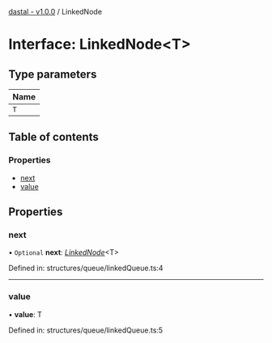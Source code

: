 [dastal - v1.0.0](../README.md) / LinkedNode

# Interface: LinkedNode<T\>

## Type parameters

| Name |
| :------ |
| `T` |

## Table of contents

### Properties

- [next](linkednode.md#next)
- [value](linkednode.md#value)

## Properties

### next

• `Optional` **next**: [*LinkedNode*](linkednode.md)<T\>

Defined in: structures/queue/linkedQueue.ts:4

___

### value

• **value**: T

Defined in: structures/queue/linkedQueue.ts:5
